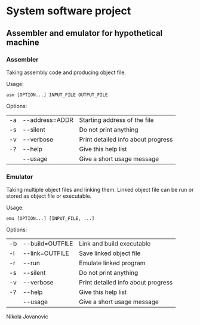 System software project
=======================
Assembler and emulator for hypothetical machine
----------------------------------------------
### Assembler

Taking assembly code and producing object file.

Usage:
```console
asm [OPTION...] INPUT_FILE OUTPUT_FILE
```
Options:
<table><tr>
<td>-a</td><td>--address=ADDR</td><td>Starting address of the file</td>
</tr><tr>
<td>-s</td><td>--silent</td>       <td>Do not print anything</td>
</tr><tr>
<td>-v</td><td>--verbose</td>      <td>Print detailed info about progress</td>
</tr><tr>
<td>-?</td><td>--help</td>         <td>Give this help list</td>
</tr><tr>
<td></td>  <td>--usage</td>        <td>Give a short usage message</td>
</tr></table>

### Emulator

Taking multiple object files and linking them. Linked object file can be run or stored as object file or executable.

Usage:
```console
emu [OPTION...] [INPUT_FILE, ...]
```
Options:
<table><tr>
<td>-b</td><td>--build=OUTFILE</td><td>Link and build executable</td>
</tr><tr>
<td>-l</td><td>--link=OUTFILE</td><td>Save linked object file</td>
</tr><tr>
<td>-r</td><td>--run</td><td>Emulate linked program</td>
</tr><tr>
<td>-s</td><td>--silent</td><td>Do not print anything</td>
</tr><tr>
<td>-v</td><td>--verbose</td><td>Print detailed info about progress</td>
</tr><tr>
<td>-?</td><td>--help</td><td>Give this help list</td>
</tr><tr>
<td></td  ><td>--usage</td><td>Give a short usage message</td>
</tr></table>

Nikola Jovanovic
